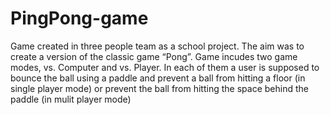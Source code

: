 # PingPong-game
Game created in three people team as a school project. The aim was to create a version of the classic game “Pong”. Game incudes two game modes, vs. Computer and vs. Player. In each of them a user is supposed to bounce the ball using a paddle and prevent a ball from hitting a floor (in single player mode) or prevent the ball from hitting the space behind the paddle (in mulit player mode)
